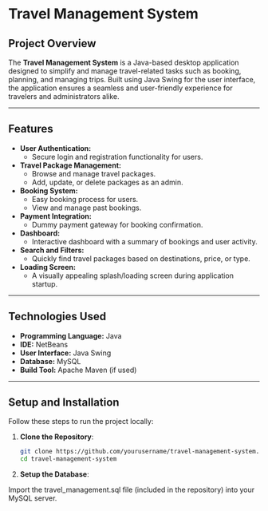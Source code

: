 # **Travel Management System**

## **Project Overview**
The **Travel Management System** is a Java-based desktop application designed to simplify and manage travel-related tasks such as booking, planning, and managing trips. Built using Java Swing for the user interface, the application ensures a seamless and user-friendly experience for travelers and administrators alike.

---

## **Features**
- **User Authentication:**
  - Secure login and registration functionality for users.
- **Travel Package Management:**
  - Browse and manage travel packages.
  - Add, update, or delete packages as an admin.
- **Booking System:**
  - Easy booking process for users.
  - View and manage past bookings.
- **Payment Integration:**
  - Dummy payment gateway for booking confirmation.
- **Dashboard:**
  - Interactive dashboard with a summary of bookings and user activity.
- **Search and Filters:**
  - Quickly find travel packages based on destinations, price, or type.
- **Loading Screen:**
  - A visually appealing splash/loading screen during application startup.

---

## **Technologies Used**
- **Programming Language:** Java  
- **IDE:** NetBeans  
- **User Interface:** Java Swing  
- **Database:** MySQL  
- **Build Tool:** Apache Maven (if used)

---

## **Setup and Installation**
Follow these steps to run the project locally:

1. **Clone the Repository**:
   ```bash
   git clone https://github.com/yourusername/travel-management-system.git
   cd travel-management-system

2.   **Setup the Database**:

Import the travel_management.sql file (included in the repository) into your MySQL server.

